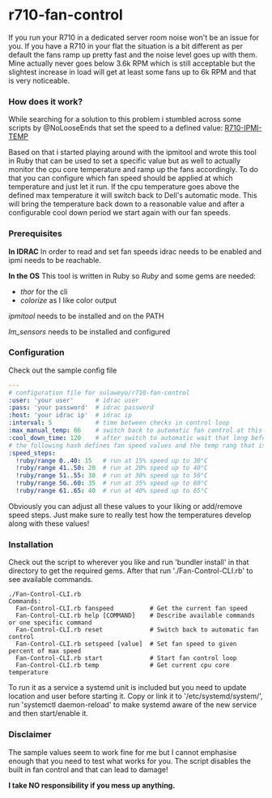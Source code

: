 # r710-fan-control

If you run your R710 in a dedicated server room noise won't be an issue for you. If you have a R710 in your flat the situation is a bit different as per default the fans ramp up pretty fast and the noise level goes up with them. Mine actually never goes below 3.6k RPM which is still acceptable but the slightest increase in load will get at least some fans up to 6k RPM and that is very noticeable.

### How does it work?

While searching for a solution to this problem i stumbled across some scripts by @NoLooseEnds that set the speed to a defined value: [R710-IPMI-TEMP](https://github.com/NoLooseEnds/Scripts/tree/master/R710-IPMI-TEMP)

Based on that i started playing around with the ipmitool and wrote this tool in Ruby that can be used to set a specific value but as well to actually monitor the cpu core temperature and ramp up the fans accordingly. To do that you can configure which fan speed should be applied at which temperature and just let it run. If the cpu temperature goes above the defined max temperature it will switch back to Dell's automatic mode. This will bring the temperature back down to a reasonable value and after a configurable cool down period we start again with our fan speeds. 

### Prerequisites
**In IDRAC**
In order to read and set fan speeds idrac needs to be enabled and ipmi needs to be reachable.

**In the OS**
This tool is written in Ruby so *Ruby* and some gems are needed:
 - _thor_ for the cli
 - _colorize_ as I like color output
 
*ipmitool* needs to be installed and on the PATH

*lm_sensors* needs to be installed and configured

### Configuration
Check out the sample config file

```yaml
---
# configuration file for sulaweyo/r710-fan-control
:user: 'your user'      # idrac user
:pass: 'your password'  # idrac password
:host: 'your idrac ip'  # idrac ip
:interval: 5            # time between checks in control loop
:max_manual_temp: 66    # switch back to automatic fan control at this temp
:cool_down_time: 120    # after switch to automatic wait that long before checking again
# the following hash defines fan speed values and the temp rang that is ok for that speed
:speed_steps:
  !ruby/range 0..40: 15   # run at 15% speed up to 30°C
  !ruby/range 41..50: 20  # run at 20% speed up to 40°C
  !ruby/range 51..55: 30  # run at 30% speed up to 50°C
  !ruby/range 56..60: 35  # run at 35% speed up to 60°C
  !ruby/range 61..65: 40  # run at 40% speed up to 65°C
```

Obviously you can adjust all these values to your liking or add/remove speed steps. Just make sure to really test how the temperatures develop along with these values! 

### Installation
Check out the script to wherever you like and run 'bundler install' in that directory to get the required gems. After that run './Fan-Control-CLI.rb' to see available commands.

```
./Fan-Control-CLI.rb 
Commands:
  Fan-Control-CLI.rb fanspeed          # Get the current fan speed
  Fan-Control-CLI.rb help [COMMAND]    # Describe available commands or one specific command
  Fan-Control-CLI.rb reset             # Switch back to automatic fan control
  Fan-Control-CLI.rb setspeed [value]  # Set fan speed to given percent of max speed
  Fan-Control-CLI.rb start             # Start fan control loop
  Fan-Control-CLI.rb temp              # Get current cpu core temperature
```

To run it as a service a systemd unit is included but you need to update location and user before starting it. Copy or link it to '/etc/systemd/system/', run 'systemctl daemon-reload' to make systemd aware of the new service and then start/enable it. 

### Disclaimer
The sample values seem to work fine for me but I cannot emphasise enough that you need to test what works for you. The script disables the built in fan control and that can lead to damage!

**I take NO responsibility if you mess up anything.** 
